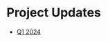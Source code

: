 # Project Updates

- [Q1 2024](https://docs.google.com/document/d/135hMyMH4F7NPdCqEWnubZQR-g4uBgHWlxPidenWWNak/edit)
